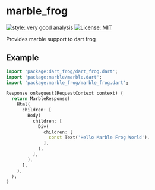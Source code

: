 # marble_frog

[![style: very good analysis][very_good_analysis_badge]][very_good_analysis_link]
[![License: MIT][license_badge]][license_link]

Provides marble support to dart frog

[license_badge]: https://img.shields.io/badge/license-MIT-blue.svg
[license_link]: https://opensource.org/licenses/MIT
[very_good_analysis_badge]: https://img.shields.io/badge/style-very_good_analysis-B22C89.svg
[very_good_analysis_link]: https://pub.dev/packages/very_good_analysis

## Example

```dart
import 'package:dart_frog/dart_frog.dart';
import 'package:marble/marble.dart';
import 'package:marble_frog/marble_frog.dart';

Response onRequest(RequestContext context) {
  return MarbleResponse(
    Html(
      children: [
        Body(
          children: [
            Div(
              children: [
                const Text('Hello Marble Frog World'),
              ],
            ),
          ],
        ),
      ],
    ),
  );
}
```
